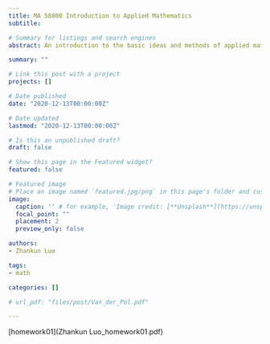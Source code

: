 ```yaml
---
title: MA 58800 Introduction to Applied Mathematics
subtitle: 

# Summary for listings and search engines
abstract: An introduction to the basic ideas and methods of applied mathematics. Topics taken from elementary partial differential equations, separation of variables and Fourier series, Fourier transforms, calculus of variations, applied linear algebra, numerical methods, modeling.

summary: ""

# Link this post with a project
projects: []

# Date published
date: "2020-12-13T00:00:00Z"

# Date updated
lastmod: "2020-12-13T00:00:00Z"

# Is this an unpublished draft?
draft: false

# Show this page in the Featured widget?
featured: false

# Featured image
# Place an image named `featured.jpg/png` in this page's folder and customize its options here.
image:
  caption: '' # for example, 'Image credit: [**Unsplash**](https://unsplash.com/photos/CpkOjOcXdUY)'
  focal_point: ""
  placement: 2
  preview_only: false

authors:
- Zhankun Luo

tags:
- math

categories: []

# url_pdf: "files/post/Van_der_Pol.pdf"

---
```

[homework01](Zhankun Luo_homework01.pdf)
